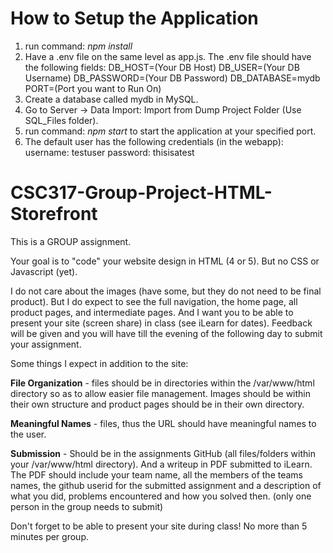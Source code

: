 # How to Setup the Application
1) run command: *npm install*
2) Have a .env file on the same level as app.js. The .env file should have the following fields:
DB_HOST=(Your DB Host)
DB_USER=(Your DB Username)
DB_PASSWORD=(Your DB Password)
DB_DATABASE=mydb
PORT=(Port you want to Run On)
3) Create a database called mydb in MySQL.
3) Go to Server -> Data Import: Import from Dump Project Folder (Use SQL_Files folder).
4) run command: *npm start* to start the application at your specified port.
5) The default user has the following credentials (in the webapp):
username: testuser
password: thisisatest

# CSC317-Group-Project-HTML-Storefront

This is a GROUP assignment. 

Your goal is to "code" your website design in HTML (4 or 5).  But no CSS or Javascript (yet).

I do not care about the images (have some, but they do not need to be final product).  But I do expect to see the full navigation, the home page, all product pages, and intermediate pages.  And I want you to be able to present your site (screen share) in class (see iLearn for dates).  Feedback will be given and you will have till the evening of the following day to submit your assignment.

Some things I expect in addition to the site:

**File Organization** - files should be in directories within the /var/www/html directory so as to allow easier file management.  Images should be within their own structure and product pages should be in their own directory.

**Meaningful Names** - files, thus the URL should have meaningful names to the user.

**Submission** - Should be in the assignments GitHub (all files/folders within your /var/www/html directory).  And a writeup in PDF submitted to iLearn.  The PDF should include your team name, all the members of the teams names, the github userid for the submitted assignment and a description of what you did, problems encountered and how you solved then.  (only one person in the group needs to submit)

Don't forget to be able to present your site during class!  No more than 5 minutes per group.

